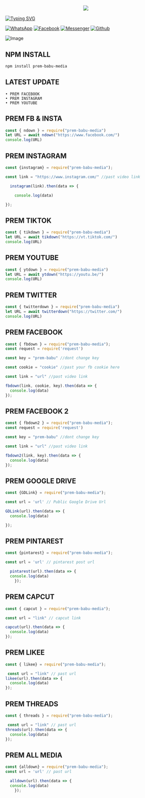<h3 align="center">
  
  <p align="center"><img src="https://img.shields.io/badge/WELCOME%20TO -PREM BABU MEDIA DOWNLOADER-green?colorA=%23ff0000&colorB=%23017e40&style=flat-square">  
  
</h3>

[![Typing SVG](https://readme-typing-svg.herokuapp.com?font=Neuton&font-weight=bold&size=20&color=FFFF00&background=FF0000&center=true&vCenter=true&width=400&height=60&lines=HELLO+FRIENDS+I'M+MR+PREM+BABU+🙂+🤞;PREM+PROJECT+BOT;PREM+FACEBOOK;PREM+INSTAGRAM;PREM+YOUTUBE;PREM+IMGUR;PREM+IMGBB;PREM+PINTAREST;PREM+TIKTOK;PREM+CAPCUT;PREM+ALL+MEDIA;THANKYOU+FOR+USING+PREM+PROJECT&border=20px+solid+000000&speed=100)](https://git.io/typing-svg)


[![WhatsApp](https://img.shields.io/badge/WhatsApp-red?style=for-the-badge&logo=whatsapp)](https://wa.me/+919501113608)
[![Facebook](https://img.shields.io/badge/Facebook-green?style=for-the-badge&logo=facebook)](https://www.facebook.com/www.xnxx.com169)
[![Messenger](https://img.shields.io/badge/Chat-Messenger-blue?style=for-the-badge&logo=messenger)](https://m.me/100000959749712)
[![Github](https://img.shields.io/badge/Github-MrDarkYTgreen?style=for-the-badge&logo=github)](https://github.com/MOHAMMAD-NAYAN)

![Image](https://i.imgur.com/rZxmABp.png)


## NPM INSTALL 
```bash
npm install prem-babu-media
```
## LATEST UPDATE 
```
• PREM FACEBOOK 
• PREM INSTAGRAM 
• PREM YOUTUBE 
```

## PREM FB & INSTA
```js
const { ndown } = require("prem-babu-media")
let URL = await ndown("https://www.facebook.com/")
console.log(URL)
```

## PREM INSTAGRAM
```js
const {instagram} = require("prem-babu-media");

const link = "https://www.instagram.com/" //past video link

  instagram(link).then(data => {

    console.log(data)

});
```
## PREM TIKTOK
```js
const { tikdown } = require("prem-babu-media")
let URL = await tikdown("https://vt.tiktok.com/")
console.log(URL)
```

## PREM YOUTUBE
```js
const { ytdown } = require("prem-babu-media")
let URL = await ytdown("https://youtu.be/")
console.log(URL)
```
## PREM TWITTER 
```js
const { twitterdown } = require("prem-babu-media")
let URL = await twitterdown("https://twitter.com/")
console.log(URL)
```

## PREM FACEBOOK
```js
const { fbdown } = require("prem-babu-media");
const request = require('request')

const key = "prem-babu" //dont change key

const cookie = "cookie" //past your fb cookie here

const link = "url" //past video link

fbdown(link, cookie, key).then(data => {
  console.log(data)
});
```

## PREM FACEBOOK 2
```js
const { fbdown2 } = require("prem-babu-media");
const request = require('request')

const key = "prem-babu" //dont change key

const link = "url" //past video link

fbdown2(link, key).then(data => {
  console.log(data)
});
```

## PREM GOOGLE DRIVE
```js
const {GDLink} = require("prem-babu-media");

const url = 'url' // Public Google Drive Url

GDLink(url).then(data => {
  console.log(data)

});
```
## PREM PINTAREST
```js
const {pintarest} = require("prem-babu-media");

const url = 'url' // pintarest post url

  pintarest(url).then(data => {
  console.log(data)
    });
```
## PREM CAPCUT
```js
const { capcut } = require("prem-babu-media");

const url = "link" // capcut link

capcut(url).then(data => {
  console.log(data)
});
```
## PREM LIKEE
```js
const { likee} = require("prem-babu-media");

 const url = "link" // past url
likee(url).then(data => { 
  console.log(data) 
});
```
## PREM THREADS
```js
const { threads } = require("prem-babu-media");

 const url = "link" // past url
threads(url).then(data => { 
  console.log(data) 
});
```
## PREM ALL MEDIA
```js
const {alldown} = require("prem-babu-media");
const url = 'url' // past url

  alldown(url).then(data => {
  console.log(data)
    });
```
